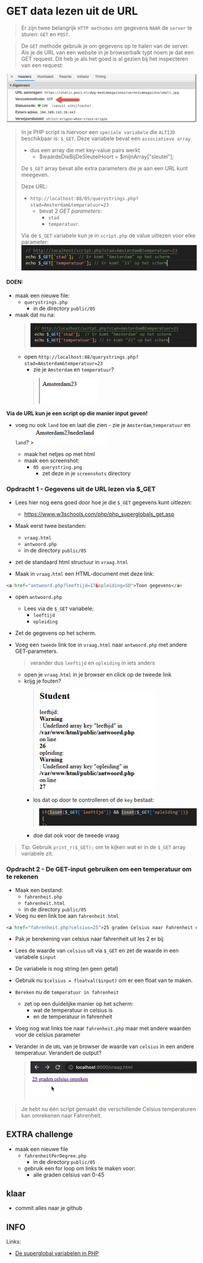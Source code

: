 
# GET data lezen uit de URL

> Er zijn twee belangrijk `HTTP methodes` om gegevens `NAAR` de `server` te sturen: `GET` en `POST`.

> De `GET` methode gebruik je om gegevens op te halen van de server. Als je de URL van een website in je browserbalk typt noem je dat een GET request.
Dit heb je als het goed is al gezien bij het inspecteren van een request:

![GET request](img/get.png)



> In je PHP script is hiervoor een `speciale variabele` die `ALTIJD` beschikbaar is: `$_GET`. Deze variabele bevat een `associatieve array` 
>   - dus een array die met key-value pairs werkt
>       - $waardeDieBijDeSleutelHoort = $mijnArray["sleutel"];
>
> De `$_GET` array bevat alle extra parameters die je aan een URL kunt meegeven.  
>
> Deze URL: 
> - `http://localhost:88/05/querystrings.php?stad=Amsterdam&temperatuur=23`  
>   - bevat 2 *GET parameters*:
>       - `stad`
>       - `temperatuur`.
>
> Via de `$_GET` variabele kun je in `script.php` de value uitlezen voor elke parameter:
> ![](img/stad.PNG)

#### DOEN:

- maak een nieuwe file:
    - `querystrings.php`
        - in de directory `public/05`
- maak dat nu na:
    > ![](img/stad.PNG)
    - open `http://localhost:88/querystrings.php?stad=Amsterdam&temperatuur=23` 
        - zie je `Amsterdam` en `temperatuur`?
        > ![](img/querystring.PNG)

**Via de URL kun je een script op die manier input geven!**
- voeg nu ook `land` toe en laat die zien
        - zie je `Amsterdam`,`temperatuur` en `land`?
        > ![](img/land.PNG)

    - maak het netjes op met html
    - maak een screenshot:
        - `05 querystring.png`
            - zet deze in je `screenshots` directory

### Opdracht 1 - Gegevens uit de URL lezen via $_GET

- Lees hier nog eens goed door hoe je die `$_GET` gegevens kunt uitlezen:
    - https://www.w3schools.com/php/php_superglobals_get.asp 
- Maak eerst twee bestanden:
    - `vraag.html`
    - `antwoord.php`
    - in de directory `public/05`

- zet de standaard html structuur in `vraag.html`
- Maak in `vraag.html` een HTML-document met deze link:

```html
<a href="antwoord.php?leeftijd=17&opleiding=SD">Toon gegevens</a>
```

- open `antwoord.php`
    - Lees via de `$_GET` variabele:
        - `leeftijd`
        - `opleiding`
- Zet de gegevens op het scherm.

- Voeg een `tweede` link toe in `vraag.html` naar `antwoord.php` met andere GET-parameters.
    > verander dus `leeftijd` en `opleiding` in iets anders
    - open je `vraag.html` in je browser en click op de tweede link
    - krijg je fouten?
        > ![](img/error.PNG)
        - los dat op door te controlleren of de `key` bestaat:
        > ![](img/isset.PNG)
        - doe dat ook voor de tweede vraag

> Tip: Gebruik `print_r($_GET);` om te kijken wat er in de `$_GET` array variabele zit.

### Opdracht 2 - De GET-input gebruiken om een temperatuur om te rekenen

- Maak een bestand:
    - `fahrenheit.php`
    - `fahrenheit.html`
    - in de directory `public/05`
- Voeg nu een link toe aan `fahrenheit.html`

```html 
<a href="fahrenheit.php?celsius=25">25 graden Celsius naar Fahrenheit omreken</a>
```
 
- Pak je berekening van celsius naar fahrenheit uit les 2 er bij
- Lees de waarde van `celsius` uit via `$_GET` en zet de waarde in een variabele `$input`
- De variabele is nog string (en geen getal)
- Gebruik nu `$celsius = floatval($input)` om er een float van te maken.
- `Bereken` nu de `temperatuur in fahrenheit`
    - zet op een duidelijke manier op het scherm:
        - wat de temperatuur in celsius is 
        - en de temperatuur in fahrenheit
- Voeg nog wat links toe naar `fahrenheit.php` maar met andere waarden voor de celsius parameter
- Verander in de `URL` van je browser de waarde van `celsius` in een andere temperatuur. Verandert de output?

    > ![Celsius Fahrenheit](img/celsius-fahrenheit.gif)

> Je hebt nu één script gemaakt die verschillende Celsius temperaturen kan omrekenen naar Fahrenheit.

## EXTRA challenge

- maak een nieuwe file
    - `fahrenheitPerDegree.php`
        - in de directory `public/05`
    - gebruik een for loop om links te maken voor:
        - alle graden celsius van 0-45

## klaar
- commit alles naar je github

## INFO
Links:

- [De superglobal variabelen in PHP](https://www.php.net/manual/en/language.variables.superglobals.php)
